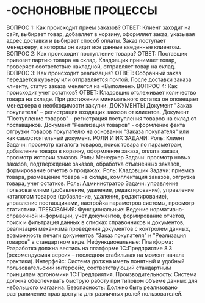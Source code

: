 # -ОСНОНОВНЫЕ ПРОЦЕССЫ
ВОПРОС 1: Как происходит прием заказов?
ОТВЕТ: Клиент заходит на сайт, выбирает товар, добавляет в корзину, оформляет заказ, указывая адрес доставки и выбирает способ оплаты. Заказ поступает менеджеру, в котором он видит все данные введенные клиентом.
ВОПРОС 2: Как происходит поступление товара?
ОТВЕТ: Поставщик привозит партию товара на склад. Кладовщик принимает товар, проверяет соответствие накладной, отправляет товар на склад.
ВОПРОС 3: Как происходит реализация?
ОТВЕТ: Собранный заказ передается курьеру или отправляется почтой. После доставки заказа клиенту, статус заказа меняется на «Выполнен».
ВОПРОС 4: Как происходит учет остатков?
ОТВЕТ: Кладовщик отслеживает количество товара на складе. При достижении минимального остатка он оповещает менеджера о необходимости закупки.
ДОКУМЕНТЫ
Документ "Заказ покупателя" – регистрация входящих заказов от клиентов.
Документ "Поступление товаров" - регистрация поступления товаров на склад от поставщиков.
Документ "Реализация товаров" - оформление факта отгрузки товаров покупателю на основании "Заказа покупателя" или как самостоятельный документ.
РОЛИ И ИХ ЗАДАЧИ:
Роль: Клиент
Задачи: просмотр каталога товаров, поиск товара по параметрам, добавление товара в корзину, оформление заказа, оплата заказа, просмотр истории заказов.
Роль: Менеджер 
Задачи: просмотр новых заказов, подтверждение заказов, обработка отмененных заказов, формирование отчетов о продажах.
Роль: Кладовщик
Задачи: приемка товара, размещение товара на складе, комплектация заказов, отгрузка товара, учет остатков.
Роль: Администратор
Задачи: управление пользователями (добавление, удаление, редактирование), управление каталогом товаров (добавление, удаление, редактирование), управление поставщиками, настройка параметров системы, просмотр статистики.
ТРЕБОВАНИЯ:
Функциональные: Ведение нормативно-справочной информации, учет документов, формирование отчетов, поиск и фильтрация данных в списках справочников и документов, реализация механизма проведения документов с контролем данных, возможность печати документов "Заказ покупателя" и "Реализация товаров" в стандартном виде.
Нефункциональные:
 Платформа: Разработка должна вестись на платформе 1С:Предприятие 8.3 (рекомендуемая версия – последняя стабильная на момент начала практики).
Интерфейс: Система должна иметь понятный и удобный пользовательский интерфейс, соответствующий стандартным принципам эргономики 1С:Предприятия.
Производительность: Система должна обеспечивать быструю работу при типовом объеме данных для небольшого магазина.
Безопасность: Должно быть реализовано разграничение прав доступа для различных ролей пользователей. 


